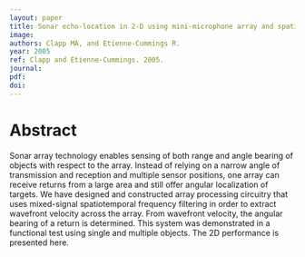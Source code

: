 ```yaml
---
layout: paper
title: Sonar echo-location in 2-D using mini-microphone array and spatiotemporal frequency filtering
image:
authors: Clapp MA, and Etienne-Cummings R.
year: 2005
ref: Clapp and Etienne-Cummings. 2005.
journal: 
pdf: 
doi: 
---
```


# Abstract
Sonar array technology enables sensing of both range and angle bearing of objects with respect to the array. Instead of relying on a narrow angle of transmission and reception and multiple sensor positions, one array can receive returns from a large area and still offer angular localization of targets. We have designed and constructed array processing circuitry that uses mixed-signal spatiotemporal frequency filtering in order to extract wavefront velocity across the array. From wavefront velocity, the angular bearing of a return is determined. This system was demonstrated in a functional test using single and multiple objects. The 2D performance is presented here.

